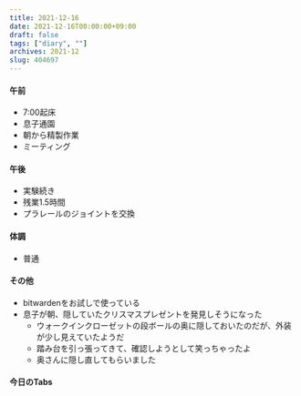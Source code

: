 ```yaml
---
title: 2021-12-16
date: 2021-12-16T00:00:00+09:00
draft: false
tags: ["diary", ""]
archives: 2021-12
slug: 404697
---
```

#### 午前
- 7:00起床
- 息子通園
- 朝から精製作業
- ミーティング
#### 午後
- 実験続き
- 残業1.5時間
- プラレールのジョイントを交換
#### 体調
- 普通
#### その他
- bitwardenをお試しで使っている
- 息子が朝、隠していたクリスマスプレゼントを発見しそうになった
  - ウォークインクローゼットの段ボールの奥に隠しておいたのだが、外装が少し見えていたようだ
  - 踏み台を引っ張ってきて、確認しようとして笑っちゃったよ
  - 奥さんに隠し直してもらいました
#### 今日のTabs